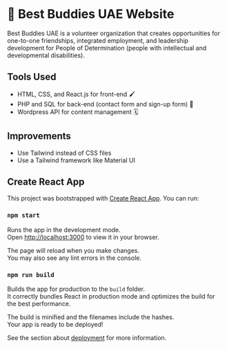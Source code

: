 # 💟 Best Buddies UAE Website

Best Buddies UAE is a volunteer organization that creates opportunities for one-to-one friendships, integrated employment, and leadership development for People of Determination (people with intellectual and developmental disabilities).

## Tools Used
- HTML, CSS, and React.js for front-end 🖌️
- PHP and SQL for back-end (contact form and sign-up form) 💬
- Wordpress API for content management 🗓️

## Improvements
- Use Tailwind instead of CSS files
- Use a Tailwind framework like Material UI

## Create React App

This project was bootstrapped with [Create React App](https://github.com/facebook/create-react-app). You can run:

### `npm start`

Runs the app in the development mode.\
Open [http://localhost:3000](http://localhost:3000) to view it in your browser.

The page will reload when you make changes.\
You may also see any lint errors in the console.

### `npm run build`

Builds the app for production to the `build` folder.\
It correctly bundles React in production mode and optimizes the build for the best performance.

The build is minified and the filenames include the hashes.\
Your app is ready to be deployed!

See the section about [deployment](https://facebook.github.io/create-react-app/docs/deployment) for more information.
